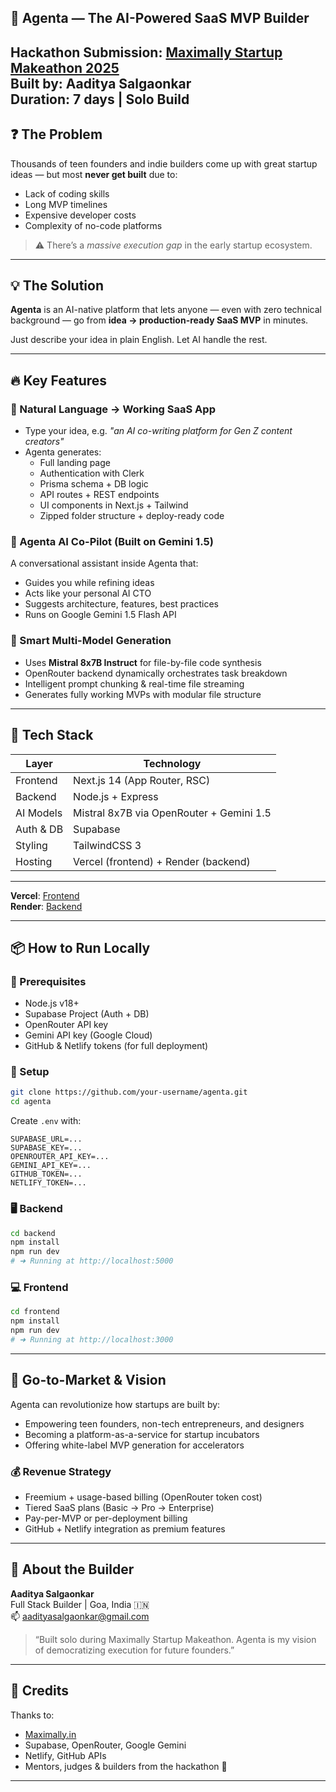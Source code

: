 
## 🚀 Agenta — The AI-Powered SaaS MVP Builder

**Hackathon Submission**: [Maximally Startup Makeathon 2025](https://maximally.in)  
**Built by**: Aaditya Salgaonkar  
**Duration**: 7 days | Solo Build  
---

## ❓ The Problem

Thousands of teen founders and indie builders come up with great startup ideas — but most **never get built** due to:

- Lack of coding skills
- Long MVP timelines
- Expensive developer costs
- Complexity of no-code platforms

> ⚠️ There’s a *massive execution gap* in the early startup ecosystem.

---

## 💡 The Solution

**Agenta** is an AI-native platform that lets anyone — even with zero technical background — go from **idea → production-ready SaaS MVP** in minutes.

Just describe your idea in plain English.
Let AI handle the rest.

---

## 🔥 Key Features

### 🎯 Natural Language → Working SaaS App
- Type your idea, e.g. _"an AI co-writing platform for Gen Z content creators"_
- Agenta generates:
  - Full landing page
  - Authentication with Clerk
  - Prisma schema + DB logic
  - API routes + REST endpoints
  - UI components in Next.js + Tailwind
  - Zipped folder structure + deploy-ready code

### 🤖 Agenta AI Co-Pilot (Built on Gemini 1.5)
A conversational assistant inside Agenta that:
- Guides you while refining ideas
- Acts like your personal AI CTO
- Suggests architecture, features, best practices
- Runs on Google Gemini 1.5 Flash API

### 🧠 Smart Multi-Model Generation
- Uses **Mistral 8x7B Instruct** for file-by-file code synthesis
- OpenRouter backend dynamically orchestrates task breakdown
- Intelligent prompt chunking & real-time file streaming
- Generates fully working MVPs with modular file structure


---

## 🧰 Tech Stack

| Layer        | Technology |
|--------------|------------|
| Frontend     | Next.js 14 (App Router, RSC) |
| Backend      | Node.js + Express |
| AI Models    | Mistral 8x7B via OpenRouter + Gemini 1.5 |
| Auth & DB    | Supabase |
| Styling      | TailwindCSS 3 |
| Hosting      | Vercel (frontend) + Render (backend) |

---

**Vercel**: [Frontend](https://agenta-aaditya-salgaonkar-maximally.vercel.app/) <br>
**Render**: [Backend](https://agenta-aaditya-salgaonkar-maximally.onrender.com/)  

---

## 📦 How to Run Locally

### 🔧 Prerequisites
- Node.js v18+
- Supabase Project (Auth + DB)
- OpenRouter API key
- Gemini API key (Google Cloud)
- GitHub & Netlify tokens (for full deployment)

### 🧬 Setup

```bash
git clone https://github.com/your-username/agenta.git
cd agenta
```

Create `.env` with:

```env
SUPABASE_URL=...
SUPABASE_KEY=...
OPENROUTER_API_KEY=...
GEMINI_API_KEY=...
GITHUB_TOKEN=...
NETLIFY_TOKEN=...
```

### 🖥 Backend

```bash
cd backend
npm install
npm run dev
# ➜ Running at http://localhost:5000
```

### 💻 Frontend

```bash
cd frontend
npm install
npm run dev
# ➜ Running at http://localhost:3000
```

---

## 💼 Go-to-Market & Vision

Agenta can revolutionize how startups are built by:
- Empowering teen founders, non-tech entrepreneurs, and designers
- Becoming a platform-as-a-service for startup incubators
- Offering white-label MVP generation for accelerators

### 💰 Revenue Strategy
- Freemium + usage-based billing (OpenRouter token cost)
- Tiered SaaS plans (Basic → Pro → Enterprise)
- Pay-per-MVP or per-deployment billing
- GitHub + Netlify integration as premium features

---

## 🙋 About the Builder

**Aaditya Salgaonkar**  
Full Stack Builder | Goa, India 🇮🇳  
📫 aadityasalgaonkar@gmail.com  

> “Built solo during Maximally Startup Makeathon. Agenta is my vision of democratizing execution for future founders.”

---


## 🙏 Credits

Thanks to:

- [Maximally.in](https://maximally.in)
- Supabase, OpenRouter, Google Gemini
- Netlify, GitHub APIs
- Mentors, judges & builders from the hackathon 💙

---
